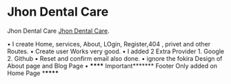 # Jhon Dental Care

Jhon Dental Care [Jhon Dental Care](https://jhon-dental.web.app/).

• I create Home, services, About, LOgin, Register,404 , privet and other Routes.
• Create user Works very good.
• I added 2 Extra Provider 1. Google 2. Github
• Reset and confirm email also done.
• ignore the fokira Design of About page and Blog Page
• **\*\*\*\*** Important**\*\*\*** Footer Only added on Home Page \***\*\*\*\***
